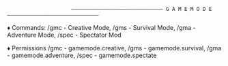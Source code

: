                          —————————————————————————————— G A M E M O D E ——————————————————————————————



♦ Commands:
/gmc - Creative Mode,
/gms - Survival Mode,
/gma - Adventure Mode,
/spec - Spectator Mod

♦ Permissions
/gmc - gamemode.creative,
/gms - gamemode.survival,
/gma - gamemode.adventure,
/spec - gamemode.spectate

